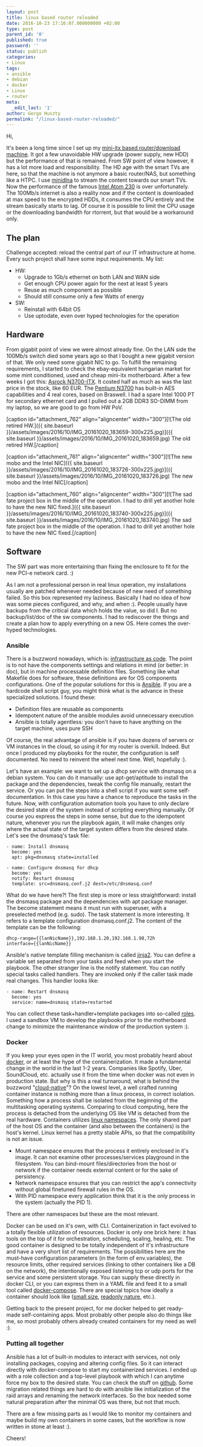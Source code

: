 ```yaml
---
layout: post
title: linux based router reloaded
date: 2016-10-23 17:16:07.000000000 +02:00
type: post
parent_id: '0'
published: true
password: ''
status: publish
categories:
- Linux
tags:
- ansible
- debian
- docker
- Linux
- router
meta:
  _edit_last: '1'
author: Gergo Huszty
permalink: "/linux-based-router-reloaded/"
---
```

Hi,

It's been a long time since I set up my [mini-itx based router/download machine](https://libesz.digitaltrip.hu/my_linux_based_router/). It got a few unavoidable HW upgrade (power supply, new HDD) but the performance of that is remained. From SW point of view however, it has a lot more load and responsibility. The HD age with the smart TVs are here, so that the machine is not anymore a basic router/NAS, but something like a HTPC. I use [minidlna](https://sourceforge.net/projects/minidlna/) to stream the content towards our smart TVs. Now the performance of the famous [Intel Atom 230](http://ark.intel.com/products/35635/Intel-Atom-Processor-230-512K-Cache-1_60-GHz-533-MHz-FSB) is over unfortunately. The 100Mb/s internet is also a reality now and if the content is downloaded at max speed to the encrypted HDDs, it consumes the CPU entirely and the stream basically starts to lag. Of course it is possible to limit the CPU usage or the downloading bandwidth for rtorrent, but that would be a workaround only.<!--more-->

## The plan

Challenge accepted: reload the central part of our IT infrastructure at home. Every such project shall have some input requirements. My list:

- HW:
  - Upgrade to 1Gb/s ethernet on both LAN and WAN side
  - Get enough CPU power again for the next at least 5 years
  - Reuse as much component as possible
  - Should still consume only a few Watts of energy
- SW:
  - Reinstall with 64bit OS
  - Use uptodate, even over hyped technologies for the operation

## Hardware

From gigabit point of view we were almost already fine. On the LAN side the 100Mb/s switch died some years ago so that I bought a new gigabit version of that. We only need some gigabit NIC to go. To fulfill the remaining requirements, I started to check the ebay-equivalent hungarian market for some mint conditioned, used and cheap mini-itx motherboard. After a few weeks I got this: [Asrock N3700-ITX](http://www.asrock.com/mb/Intel/N3700-ITX/). It costed half as much as was the last price in the stock, like 60 EUR. The [Pentium N3700](http://ark.intel.com/products/87261/Intel-Pentium-Processor-N3700-2M-Cache-up-to-2_40-GHz) has built-in AES capabilities and 4 real cores, based on Braswell. I had a spare Intel 1000 PT for secondary ethernet card and I pulled out a 2GB DDR3 SO-DIMM from my laptop, so we are good to go from HW PoV.

[caption id="attachment\_762" align="aligncenter" width="300"][![The old retired HW.]({{ site.baseurl }}/assets/images/2016/10/IMG_20161020_183659-300x225.jpg)]({{ site.baseurl }}/assets/images/2016/10/IMG_20161020_183659.jpg) The old retired HW.[/caption]

[caption id="attachment\_761" align="aligncenter" width="300"][![The new mobo and the Intel NIC]({{ site.baseurl }}/assets/images/2016/10/IMG_20161020_183726-300x225.jpg)]({{ site.baseurl }}/assets/images/2016/10/IMG_20161020_183726.jpg) The new mobo and the Intel NIC[/caption]

[caption id="attachment\_760" align="aligncenter" width="300"][![The sad fate project box in the middle of the operation. I had to drill yet another hole to have the new NIC fixed.]({{ site.baseurl }}/assets/images/2016/10/IMG_20161020_183740-300x225.jpg)]({{ site.baseurl }}/assets/images/2016/10/IMG_20161020_183740.jpg) The sad fate project box in the middle of the operation. I had to drill yet another hole to have the new NIC fixed.[/caption]

## Software

The SW part was more entertaining than fixing the enclosure to fit for the new PCI-e network card. :)

As I am not a professional person in real linux operation, my installations usually are patched whenever needed because of new need of something failed. So this box represented my laziness. Basically I had no idea of how was some pieces configured, and why, and when :). People usually have backups from the critical data which holds the value, so did I. But no backup/list/doc of the sw components. I had to rediscover the things and create a plan how to apply everything on a new OS. Here comes the over-hyped technologies.

### Ansible

There is a buzzword nowadays, which is: [infrastructure as code](https://en.wikipedia.org/wiki/Infrastructure_as_Code). The point is to not have the components settings and relations in mind (or better: in doc), but in machine processable definition files. Something like what Makefile does for software, these definitions are for OS components configurations. One of the popular solutions for this is [Ansible](https://www.ansible.com/). If you are a hardcode shell script guy, you might think what is the advance in these specialized solutions. I found these:

- Definition files are reusable as components
- Idempotent nature of the ansible modules avoid unnecessary execution
- Ansible is totally agentless: you don't have to have anything on the target machine, uses pure SSH

Of course, the real advantage of ansible is if you have dozens of servers or VM instances in the cloud, so using it for my router is overkill. Indeed. But once I produced my playbooks for the router, the configuration is self documented. No need to reinvent the wheel next time. Well, hopefully :).

Let's have an example: we want to set up a dhcp service with dnsmasq on a debian system. You can do it manually: use apt-get/aptitude to install the package and the dependencies, tweak the config file manually, restart the service. Or you can put the steps into a shell script if you want some self-documentation. In this case you have a chance to reproduce the tasks in the future. Now, with configuration automation tools you have to only declare the desired state of the system instead of scripting everything manually. Of course you express the steps in some sense, but due to the idempotent nature, whenever you run the playbook again, it will make changes only where the actual state of the target system differs from the desired state. Let's see the dnsmasq's task file:

```
- name: Install dnsmasq
  become: yes
  apt: pkg=dnsmasq state=installed

- name: Configure dnsmasq for dhcp
  become: yes
  notify: Restart dnsmasq
  template: src=dnsmasq.conf.j2 dest=/etc/dnsmasq.conf
```

What do we have here?! The first step is more or less straightforward: install the dnsmasq package and the dependencies with apt package manager. The become statement means it must run with superuser, with a preselected method (e.g. sudo). The task statement is more interesting. It refers to a template configuration dnsmasq.conf.j2. The content of the template can be the following:

```
dhcp-range={{lanNicName}},192.168.1.20,192.168.1.98,72h
interface={{lanNicName}}
```

Ansible's native template filling mechanism is called [jinja2](http://jinja.pocoo.org/docs/dev/). You can define a variable set separated from your tasks and feed when you start the playbook. The other stranger line is the notify statement. You can notify special tasks called handlers. They are invoked only if the caller task made real changes. This handler looks like:

```
- name: Restart dnsmasq
  become: yes
  service: name=dnsmasq state=restarted
```

You can collect these task+handler+template packages into so-called [roles](http://docs.ansible.com/ansible/playbooks_roles.html). I used a sandbox VM to develop the playbooks prior to the motherboard change to minimize the maintenance window of the production system :).

### Docker

If you keep your eyes open in the IT world, you most probably heard about [docker](https://www.docker.com/), or at least the hype of the containerization. It made a fundamental change in the world in the last 1-2 years. Companies like Spotify, Uber, SoundCloud, etc. actually use it from the time when docker was not even in production state. But why is this a real turnaround, what is behind the buzzword "[cloud-native](http://www.informationweek.com/cloud/platform-as-a-service/cloud-native-what-it-means-why-it-matters/d/d-id/1321539)"? On the lowest level, a well crafted running container instance is nothing more than a linux process, in correct isolation. Something how a process shall be isolated from the beginning of the multitasking operating systems. Comparing to cloud computing, here the process is detached from the underlying OS like VM is detached from the real hardware. Containers utilizes [linux namespaces](http://man7.org/linux/man-pages/man7/namespaces.7.html). The only shared part of the host OS and the container (and also between the containers) is the host's kernel. Linux kernel has a pretty stable APIs, so that the compatibility is not an issue.

- Mount namespace ensures that the process it entirely enclosed in it's image. It can not examine other processes/services playground in the filesystem. You can bind-mount files/directories from the host or network if the container needs external content or for the sake of persistency.
- Network namespace ensures that you can restrict the app's connectivity without global finetuned firewall rules in the OS.
- With PID namespace every application think that it is the only process in the system (actually the PID 1).

There are other namespaces but these are the most relevant.

Docker can be used on it's own, with CLI. Containerization in fact evolved to a totally flexible utilization of resources. Docker is only one brick here: it has tools on the top of it for orchestration, scheduling, scaling, healing, etc. The good container is designed to be totally independent of it's infrastructure and have a very short list of requirements. The possibilities here are the must-have configuration parameters (in the form of env.variables), the resource limits, other required services (linking to other containers like a DB on the network), the intentionally exposed listening tcp or udp ports for the service and some persistent storage. You can supply these directly in docker CLI, or you can express them in a YAML file and feed it to a small tool called [docker-compose](https://docs.docker.com/compose/overview/). There are special topics how ideally a container should look like ([small size](http://blog.xebia.com/how-to-create-the-smallest-possible-docker-container-of-any-image/), [readonly nature](http://www.projectatomic.io/blog/2015/12/making-docker-images-write-only-in-production/), etc.).

Getting back to the present project, for me docker helped to get ready-made self-containing apps. Most probably other people also do things like me, so most probably others already created containers for my need as well :).

### Putting all together

Ansible has a lot of built-in modules to interact with services, not only installing packages, copying and altering config files. So it can interact directly with docker-compose to start my containerized services. I ended up with a role collection and a top-level playbook with which I can anytime force my box to the desired state. You can check the stuff on [github](https://github.com/libesz/lhs-ansible). Some migration related things are hard to do with ansible like initialization of the raid arrays and renaming the network interfaces. So the box needed some natural preparation after the minimal OS was there, but not that much.

There are a few missing parts as I would like to monitor my containers and maybe build my own containers in some cases, but the workflow is now written in stone at least :).

Cheers!

&nbsp;

